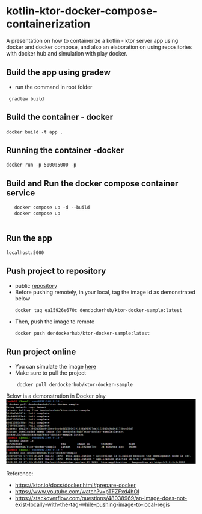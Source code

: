 # kotlin-ktor-docker-compose-containerization

A presentation on how to containerize a kotlin - ktor server app using docker and docker compose, and also an elaboration on using repositories with docker hub and simulation with play docker.

## Build the app using gradew
- run the command in root folder

```
 gradlew build
```
 
## Build the container - docker
 ```
docker build -t app .
 ```

## Running the container -docker 
```
docker run -p 5000:5000 -p
```

## Build and Run the docker compose container service
 
 ```
    docker compose up -d --build
    docker compose up
  
 ```
 
## Run the app

 ``` 
 localhost:5000 
 ```

## Push project to repository
- public [repository](https://hub.docker.com/repository/docker/dendockerhub/ktor-docker-sample) 
- Before pushing remotely, in your local, tag the image id as demonstrated below
  ```
  docker tag ea15926e670c dendockerhub/ktor-docker-sample:latest
  ```
- Then, push the image to remote
    ```
    docker push dendockerhub/ktor-docker-sample:latest
    ```
## Run project online
- You can simulate the image [here](https://labs.play-with-docker.com/)
- Make sure to pull the project 
```
    docker pull dendockerhub/ktor-docker-sample
```

Below is a demonstration in Docker play
![play-docker](https://github.com/dengithub-dev/kotlin-ktor-docker-compose-containerization/blob/main/tmp/play-docker.png)

 Reference: 
 - https://ktor.io/docs/docker.html#prepare-docker
 - https://www.youtube.com/watch?v=pTFZFxd4hOI
 - https://stackoverflow.com/questions/48038969/an-image-does-not-exist-locally-with-the-tag-while-pushing-image-to-local-regis
 